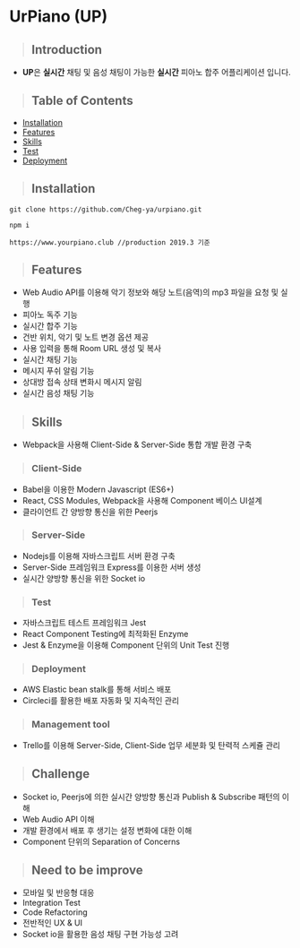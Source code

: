 # UrPiano (UP)

>## Introduction
- **UP**은 **실시간** 채팅 및 음성 채팅이 가능한 **실시간** 피아노 합주 어플리케이션 입니다.

>## Table of Contents
- [Installation](#Installation)
- [Features](#Features)
- [Skills](#Skills)
- [Test](#Test)
- [Deployment](#Deployment)

>## Installation
```
git clone https://github.com/Cheg-ya/urpiano.git

npm i

https://www.yourpiano.club //production 2019.3 기준
```

>## Features
- Web Audio API를 이용해 악기 정보와 해당 노트(음역)의 mp3 파일을 요청 및 실행
- 피아노 독주 기능
- 실시간 합주 기능
- 건반 위치, 악기 및 노트 변경 옵션 제공
- 사용 입력을 통해 Room URL 생성 및 복사
- 실시간 채팅 기능
- 메시지 푸쉬 알림 기능
- 상대방 접속 상태 변화시 메시지 알림
- 실시간 음성 채팅 기능

>## Skills
- Webpack을 사용해 Client-Side & Server-Side 통합 개발 환경 구축

>### Client-Side
- Babel을 이용한 Modern Javascript (ES6+)
- React, CSS Modules, Webpack을 사용해 Component 베이스 UI설계
- 클라이언트 간 양방향 통신을 위한 Peerjs

>### Server-Side
- Nodejs를 이용해 자바스크립트 서버 환경 구축
- Server-Side 프레임워크 Express를 이용한 서버 생성
- 실시간 양방향 통신을 위한 Socket io

>### Test
- 자바스크립트 테스트 프레임워크 Jest
- React Component Testing에 최적화된 Enzyme
- Jest & Enzyme을 이용해 Component 단위의 Unit Test 진행

>### Deployment
- AWS Elastic bean stalk를 통해 서비스 배포
- Circleci를 활용한 배포 자동화 및 지속적인 관리

>### Management tool
- Trello를 이용해 Server-Side, Client-Side 업무 세분화 및 탄력적 스케쥴 관리

>## Challenge
- Socket io, Peerjs에 의한 실시간 양방향 통신과 Publish & Subscribe 패턴의 이해
- Web Audio API 이해
- 개발 환경에서 배포 후 생기는 설정 변화에 대한 이해
- Component 단위의 Separation of Concerns

>## Need to be improve
- 모바일 및 반응형 대응
- Integration Test
- Code Refactoring
- 전반적인 UX & UI
- Socket io을 활용한 음성 채팅 구현 가능성 고려
